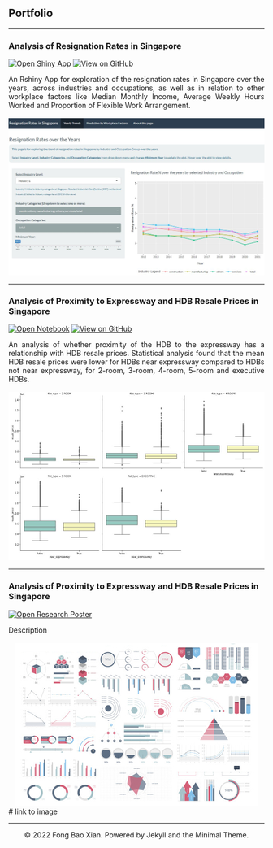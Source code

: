 ## Portfolio

---
### Analysis of Resignation Rates in Singapore

[![Open Shiny App](https://img.shields.io/badge/R-Open%20Shiny%20App-%23276DC3?logo=R)](https://fongbx.shinyapps.io/rshiny_app/)
[![View on GitHub](https://img.shields.io/badge/Github-View%20on%20Github-%23181717?logo=Github)](https://github.com/fongbx/resignation_rates)

<div style="text-align: justify">
  An Rshiny App for exploration of the resignation rates in Singapore over the years, across industries and occupations, as well as in relation to other workplace factors like Median Monthly Income, Average Weekly Hours Worked and Proportion of Flexible Work Arrangement.
</div>
<br>
<center><img src="images/Rshiny.JPG"/></center>

---
### Analysis of Proximity to Expressway and HDB Resale Prices in Singapore

[![Open Notebook](https://img.shields.io/badge/Python-Open%20Notebook-%233776AB?logo=Python)](html/hdb_resale_notebook.html)
[![View on GitHub](https://img.shields.io/badge/Github-View%20on%20Github-%23181717?logo=Github)](https://github.com/fongbx/hdb_resale)

<div style="text-align: justify">
  An analysis of whether proximity of the HDB to the expressway has a relationship with HDB resale prices. Statistical analysis found that the mean HDB resale prices were lower for HDBs near expressway compared to HDBs not near expressway, for 2-room, 3-room, 4-room, 5-room and executive HDBs.
</div>
<br>
<center><img src="images/hdb_resale.JPG"/></center>

---
### Analysis of Proximity to Expressway and HDB Resale Prices in Singapore

[![Open Research Poster](https://img.shields.io/badge/PDF-Open_Research_Poster-blue?logo=adobe-acrobat-reader&logoColor=white)](pdf/bac2018.pdf)

<div style="text-align: justify">
  Description
</div>
<br>
<center><img src="images/dummy_thumbnail.jpg"/></center> # link to image

---
<center>© 2022 Fong Bao Xian. Powered by Jekyll and the Minimal Theme.</center>
